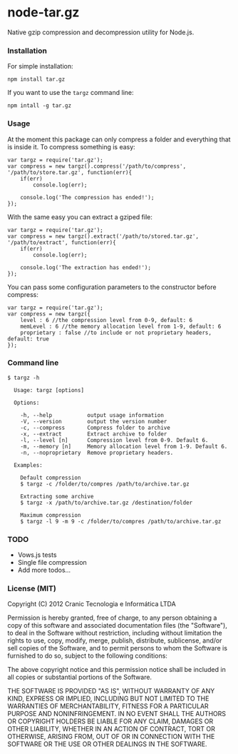 # **node-tar.gz**
Native gzip compression and decompression utility for Node.js.

### **Installation**

For simple installation:

    npm install tar.gz

If you want to use the `targz` command line:

    npm intall -g tar.gz

### **Usage**

At the moment this package can only compress a folder and everything that
is inside it. To compress something is easy:

    var targz = require('tar.gz');
    var compress = new targz().compress('/path/to/compress', '/path/to/store.tar.gz', function(err){
        if(err)
            console.log(err);

        console.log('The compression has ended!');
    });

With the same easy you can extract a gziped file:

    var targz = require('tar.gz');
    var compress = new targz().extract('/path/to/stored.tar.gz', '/path/to/extract', function(err){
        if(err)
            console.log(err);

        console.log('The extraction has ended!');
    });

You can pass some configuration parameters to the constructor before compress:

    var targz = require('tar.gz');
    var compress = new targz({
        level : 6 //the compression level from 0-9, default: 6
        memLevel : 6 //the memory allocation level from 1-9, default: 6
        proprietary : false //to include or not proprietary headers, default: true
    });

### **Command line**

    $ targz -h

      Usage: targz [options]

      Options:

        -h, --help           output usage information
        -V, --version        output the version number
        -c, --compress       Compress folder to archive
        -x, --extract        Extract archive to folder
        -l, --level [n]      Compression level from 0-9. Default 6.
        -m, --memory [n]     Memory allocation level from 1-9. Default 6.
        -n, --noproprietary  Remove proprietary headers.

      Examples:

        Default compression
        $ targz -c /folder/to/compres /path/to/archive.tar.gz

        Extracting some archive
        $ targz -x /path/to/archive.tar.gz /destination/folder

        Maximum compression
        $ targz -l 9 -m 9 -c /folder/to/compres /path/to/archive.tar.gz


### **TODO**

 * Vows.js tests
 * Single file compression
 * Add more todos...


### **License (MIT)**

Copyright (C) 2012 Cranic Tecnologia e Informática LTDA

Permission is hereby granted, free of charge, to any person obtaining 
a copy of this software and associated documentation files 
(the "Software"), to deal in the Software without restriction, 
including without limitation the rights to use, copy, modify, merge, 
publish, distribute, sublicense, and/or sell copies of the Software, 
and to permit persons to whom the Software is furnished to do so, 
subject to the following conditions:

The above copyright notice and this permission notice shall be 
included in all copies or substantial portions of the Software.

THE SOFTWARE IS PROVIDED "AS IS", WITHOUT WARRANTY OF ANY KIND, EXPRESS 
OR IMPLIED, INCLUDING BUT NOT LIMITED TO THE WARRANTIES OF 
MERCHANTABILITY, FITNESS FOR A PARTICULAR PURPOSE AND NONINFRINGEMENT. 
IN NO EVENT SHALL THE AUTHORS OR COPYRIGHT HOLDERS BE LIABLE FOR ANY 
CLAIM, DAMAGES OR OTHER LIABILITY, WHETHER IN AN ACTION OF CONTRACT, 
TORT OR OTHERWISE, ARISING FROM, OUT OF OR IN CONNECTION WITH THE 
SOFTWARE OR THE USE OR OTHER DEALINGS IN THE SOFTWARE.